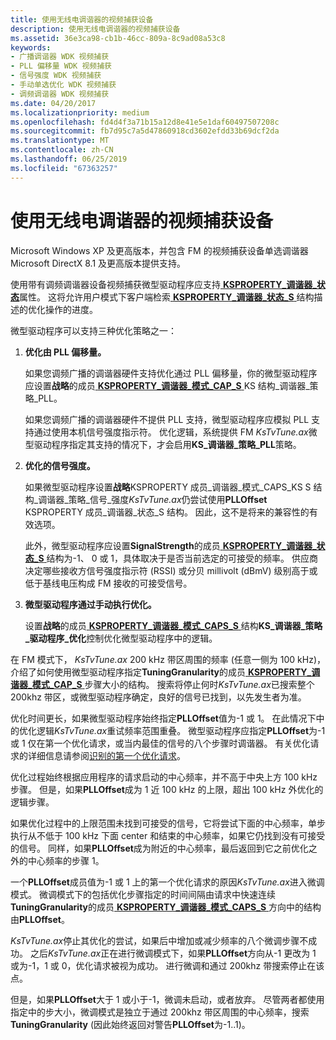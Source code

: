 ```yaml
---
title: 使用无线电调谐器的视频捕获设备
description: 使用无线电调谐器的视频捕获设备
ms.assetid: 36e3ca98-cb1b-46cc-809a-8c9ad08a53c8
keywords:
- 广播调谐器 WDK 视频捕获
- PLL 偏移量 WDK 视频捕获
- 信号强度 WDK 视频捕获
- 手动单选优化 WDK 视频捕获
- 调频调谐器 WDK 视频捕获
ms.date: 04/20/2017
ms.localizationpriority: medium
ms.openlocfilehash: fd4d4f3a71b15a12d8e41e5e1daf60497507208c
ms.sourcegitcommit: fb7d95c7a5d47860918cd3602efdd33b69dcf2da
ms.translationtype: MT
ms.contentlocale: zh-CN
ms.lasthandoff: 06/25/2019
ms.locfileid: "67363257"
---
```

# <a name="video-capture-devices-with-radio-tuners"></a>使用无线电调谐器的视频捕获设备


Microsoft Windows XP 及更高版本，并包含 FM 的视频捕获设备单选调谐器 Microsoft DirectX 8.1 及更高版本提供支持。

使用带有调频调谐器设备视频捕获微型驱动程序应支持[ **KSPROPERTY\_调谐器\_状态**](https://docs.microsoft.com/windows-hardware/drivers/stream/ksproperty-tuner-status)属性。 这将允许用户模式下客户端检索[ **KSPROPERTY\_调谐器\_状态\_S** ](https://docs.microsoft.com/windows-hardware/drivers/ddi/content/ksmedia/ns-ksmedia-ksproperty_tuner_status_s)结构描述的优化操作的进度。

微型驱动程序可以支持三种优化策略之一：

1.  **优化由 PLL 偏移量。**

    如果您调频广播的调谐器硬件支持优化通过 PLL 偏移量，你的微型驱动程序应设置**战略**的成员[ **KSPROPERTY\_调谐器\_模式\_CAP\_S** ](https://docs.microsoft.com/windows-hardware/drivers/ddi/content/ksmedia/ns-ksmedia-ksproperty_tuner_mode_caps_s) KS 结构\_调谐器\_策略\_PLL。

    如果您调频广播的调谐器硬件不提供 PLL 支持，微型驱动程序应模拟 PLL 支持通过使用本机信号强度指示符。 优化逻辑，系统提供 FM *KsTvTune.ax*微型驱动程序指定其支持的情况下，才会启用**KS\_调谐器\_策略\_PLL**策略。

2.  **优化的信号强度。**

    如果微型驱动程序设置**战略**KSPROPERTY 成员\_调谐器\_模式\_CAPS\_KS S 结构\_调谐器\_策略\_信号\_强度*KsTvTune.ax*仍尝试使用**PLLOffset** KSPROPERTY 成员\_调谐器\_状态\_S 结构。 因此，这不是将来的兼容性的有效选项。

    此外，微型驱动程序应设置**SignalStrength**的成员[ **KSPROPERTY\_调谐器\_状态\_S** ](https://docs.microsoft.com/windows-hardware/drivers/ddi/content/ksmedia/ns-ksmedia-ksproperty_tuner_status_s)结构为-1、 0 或 1，具体取决于是否当前选定的可接受的频率。 供应商决定哪些接收方信号强度指示符 (RSSI) 或分贝 millivolt (dBmV) 级别高于或低于基线电压构成 FM 接收的可接受信号。

3.  **微型驱动程序通过手动执行优化。**

    设置**战略**的成员[ **KSPROPERTY\_调谐器\_模式\_CAPS\_S** ](https://docs.microsoft.com/windows-hardware/drivers/ddi/content/ksmedia/ns-ksmedia-ksproperty_tuner_mode_caps_s) 结构**KS\_调谐器\_策略\_驱动程序\_优化**控制优化微型驱动程序中的逻辑。

在 FM 模式下， *KsTvTune.ax* 200 kHz 带区周围的频率 (任意一侧为 100 kHz)，介绍了如何使用微型驱动程序指定**TuningGranularity**的成员[ **KSPROPERTY\_调谐器\_模式\_CAP\_S** ](https://docs.microsoft.com/windows-hardware/drivers/ddi/content/ksmedia/ns-ksmedia-ksproperty_tuner_mode_caps_s)步骤大小的结构。 搜索将停止何时*KsTvTune.ax*已搜索整个 200khz 带区，或微型驱动程序确定，良好的信号已找到，以先发生者为准。

优化时间更长，如果微型驱动程序始终指定**PLLOffset**值为-1 或 1。 在此情况下中的优化逻辑*KsTvTune.ax*重试频率范围重叠。 微型驱动程序应指定**PLLOffset**为-1 或 1 仅在第一个优化请求，或当内最佳的信号的八个步骤时调谐器。 有关优化请求的详细信息请参阅[识别的第一个优化请求](recognizing-the-first-tuning-request.md)。

优化过程始终根据应用程序的请求启动的中心频率，并不高于中央上方 100 kHz 步骤。 但是，如果**PLLOffset**成为 1 近 100 kHz 的上限，超出 100 kHz 外优化的逻辑步骤。

如果优化过程中的上限范围未找到可接受的信号，它将尝试下面的中心频率，单步执行从不低于 100 kHz 下面 center 和结束的中心频率，如果它仍找到没有可接受的信号。 同样，如果**PLLOffset**成为附近的中心频率，最后返回到它之前优化之外的中心频率的步骤 1。

一个**PLLOffset**成员值为-1 或 1 上的第一个优化请求的原因*KsTvTune.ax*进入微调模式。 微调模式下的包括优化步骤指定的时间间隔由请求中快速连续**TuningGranularity**的成员[ **KSPROPERTY\_调谐器\_模式\_CAPS\_S** ](https://docs.microsoft.com/windows-hardware/drivers/ddi/content/ksmedia/ns-ksmedia-ksproperty_tuner_mode_caps_s)方向中的结构由**PLLOffset**。

*KsTvTune.ax*停止其优化的尝试，如果后中增加或减少频率的八个微调步骤不成功。 之后*KsTvTune.ax*正在进行微调模式下，如果**PLLOffset**方向从-1 更改为 1 或为-1，1 或 0，优化请求被视为成功。 进行微调和通过 200khz 带搜索停止在该点。

但是，如果**PLLOffset**大于 1 或小于-1，微调未启动，或者放弃。 尽管两者都使用指定中的步大小，微调模式是独立于通过 200khz 带区周围的中心频率，搜索**TuningGranularity** (因此始终返回对警告**PLLOffset**为-1..1)。

 

 




